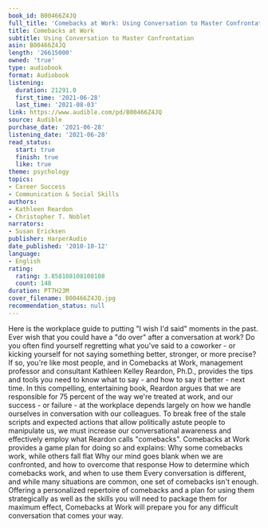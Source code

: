 ```yaml
---
book_id: B00466Z4JQ
full_title: 'Comebacks at Work: Using Conversation to Master Confrontation'
title: Comebacks at Work
subtitle: Using Conversation to Master Confrontation
asin: B00466Z4JQ
length: '26615000'
owned: 'true'
type: audiobook
format: Audiobook
listening:
  duration: 21291.0
  first_time: '2021-06-28'
  last_time: '2021-08-03'
link: https://www.audible.com/pd/B00466Z4JQ
source: Audible
purchase_date: '2021-06-28'
listening_date: '2021-06-28'
read_status:
  start: true
  finish: true
  like: true
theme: psychology
topics:
- Career Success
- Communication & Social Skills
authors:
- Kathleen Reardon
- Christopher T. Noblet
narrators:
- Susan Ericksen
publisher: HarperAudio
date_published: '2010-10-12'
language:
- English
rating:
  rating: 3.858108108108108
  count: 148
duration: PT7H23M
cover_filename: B00466Z4JQ.jpg
recommendation_status: null
---
```

Here is the workplace guide to putting "I wish I'd said" moments in the past.
Ever wish that you could have a "do over" after a conversation at work? Do you often find yourself regretting what you've said to a coworker - or kicking yourself for not saying something better, stronger, or more precise? If so, you're like most people, and in Comebacks at Work, management professor and consultant Kathleen Kelley Reardon, Ph.D., provides the tips and tools you need to know what to say - and how to say it better - next time.
In this compelling, entertaining book, Reardon argues that we are responsible for 75 percent of the way we're treated at work, and our success - or failure - at the workplace depends largely on how we handle ourselves in conversation with our colleagues. To break free of the stale scripts and expected actions that allow politically astute people to manipulate us, we must increase our conversational awareness and effectively employ what Reardon calls "comebacks".
Comebacks at Work provides a game plan for doing so and explains:
Why some comebacks work, while others fall flat  Why our mind goes blank when we are confronted, and how to overcome that response  How to determine which comebacks work, and when to use them  Every conversation is different, and while many situations are common, one set of comebacks isn't enough. Offering a personalized repertoire of comebacks and a plan for using them strategically as well as the skills you will need to package them for maximum effect, Comebacks at Work will prepare you for any difficult conversation that comes your way.

